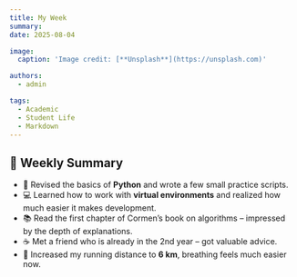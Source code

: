 ```yaml
---
title: My Week
summary: 
date: 2025-08-04

image:
  caption: 'Image credit: [**Unsplash**](https://unsplash.com)'

authors:
  - admin

tags:
  - Academic
  - Student Life
  - Markdown
---
```


## 📅 Weekly Summary  

- 📘 Revised the basics of **Python** and wrote a few small practice scripts.  
- 💻 Learned how to work with **virtual environments** and realized how much easier it makes development.  
- 📚 Read the first chapter of Cormen’s book on algorithms – impressed by the depth of explanations.  
- ☕ Met a friend who is already in the 2nd year – got valuable advice.  
- 🏃 Increased my running distance to **6 km**, breathing feels much easier now.  

